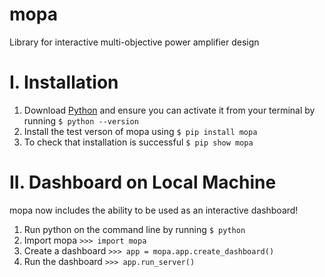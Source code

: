 # mopa
Library for interactive multi-objective power amplifier design

# I. Installation
1. Download [Python](https://www.python.org/downloads/) and ensure you can activate it from your terminal by running `$ python --version` 
2. Install the test verson of mopa using `$ pip install mopa`
3. To check that installation is successful `$ pip show mopa`

# II. Dashboard on Local Machine
mopa now includes the ability to be used as an interactive dashboard!
1. Run python on the command line by running `$ python`
2. Import mopa `>>> import mopa`
3. Create a dashboard `>>> app = mopa.app.create_dashboard()`
4. Run the dashboard `>>> app.run_server()`
